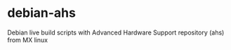 # debian-ahs
Debian live build scripts with Advanced Hardware Support repository (ahs) from MX linux
